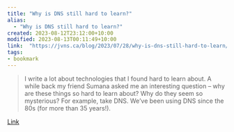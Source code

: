 ```yaml
---
title: "Why is DNS still hard to learn?"
alias:
  - "Why is DNS still hard to learn?"
created: 2023-08-12T23:12:00+10:00
modified: 2023-08-13T00:11:49+10:00
link:  "https://jvns.ca/blog/2023/07/28/why-is-dns-still-hard-to-learn/"
tags:
- bookmark
---
```


> I write a lot about technologies that I found hard to learn about. A while back my friend Sumana asked me an interesting question – why are these things so hard to learn about? Why do they seem so mysterious? For example, take DNS. We’ve been using DNS since the 80s (for more than 35 years!).

[Link](https://jvns.ca/blog/2023/07/28/why-is-dns-still-hard-to-learn/)

